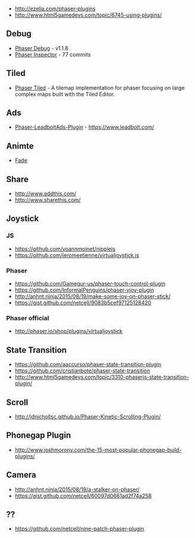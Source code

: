 - http://ezelia.com/phaser-plugins
- http://www.html5gamedevs.com/topic/6745-using-plugins/

## Debug
- [Phaser Debug](https://github.com/englercj/phaser-debug) - v1.1.8
- [Phaser Inspector](https://github.com/netcell/phaser-inspector) - 77 commits

## Tiled
- [Phaser Tiled](https://github.com/englercj/phaser-tiled) - A tilemap implementation for phaser focusing on large complex maps built with the Tiled Editor.

## Ads
- [Phaser-LeadboltAds-Plugin](https://github.com/Raiper34/Phaser-LeadboltAds-Plugin) - https://www.leadbolt.com/

## Animte
- [Fade](https://github.com/satanas/phaser-fade-plugin)

## Share
- http://www.addthis.com/
- http://www.sharethis.com/

## Joystick
### JS
- https://github.com/yoannmoinet/nipplejs
- https://github.com/jeromeetienne/virtualjoystick.js

### Phaser
- https://github.com/Gamegur-us/phaser-touch-control-plugin
- https://github.com/InformalPenguins/phaser-vjoy-plugin
- http://anhnt.ninja/2015/08/19/make-some-joy-on-phaser-stick/
- https://gist.github.com/netcell/9083b5cef97125128420

### Phaser official
- http://phaser.io/shop/plugins/virtualjoystick

## State Transition
- https://github.com/aaccurso/phaser-state-transition-plugin
- https://github.com/cristianbote/phaser-state-transition
- http://www.html5gamedevs.com/topic/3310-phaserjs-state-transition-plugin/

## Scroll
- http://jdnichollsc.github.io/Phaser-Kinetic-Scrolling-Plugin/

## Phonegap Plugin
- http://www.joshmorony.com/the-15-most-popular-phonegap-build-plugins/

## Camera
- http://anhnt.ninja/2015/08/19/a-stalker-on-phaser/
- https://gist.github.com/netcell/60097d0661ad2f74a258

## ??
- https://github.com/netcell/nine-patch-phaser-plugin
